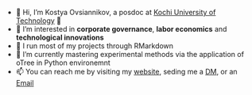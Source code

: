 - 👋 Hi, I’m Kostya Ovsiannikov, a posdoc at <a href="https://www.kochi-tech.ac.jp/english/index.html">Kochi University of Technology</a> :japan:
- 👀 I’m interested in <b>corporate governance</b>, <b>labor economics</b> and <b>technological innovations</b>
- 🌱 I run most of my projects through RMarkdown
- :paw_prints: I’m currently mastering experimental methods via the application of oTree in Python environemnt
- 📫 You can reach me by visiting my <a href="https://kovsiannikov.com">website</a>, seding me a <a href="https://twitter.com/kovsiann">DM</a>, or an <a href = "mailto: k.ovsiannikov@gmail.com">Email</a>

<!---
ko-suta/ko-suta is a ✨ special ✨ repository because its `README.md` (this file) appears on your GitHub profile.
You can click the Preview link to take a look at your changes.
--->
